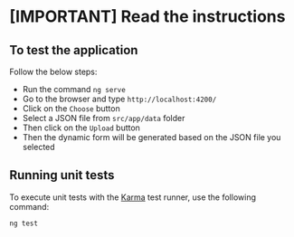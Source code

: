 # [IMPORTANT] Read the instructions

## To test the application
Follow the below steps:
* Run the command `ng serve`
* Go to the browser and type `http://localhost:4200/`
* Click on the `Choose` button
* Select a JSON file from `src/app/data` folder
* Then click on the `Upload` button
* Then the dynamic form will be generated based on the JSON file you selected

## Running unit tests

To execute unit tests with the [Karma](https://karma-runner.github.io) test runner, use the following command:

```bash
ng test
```

